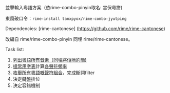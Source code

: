 並擊輸入粵語方案（依rime-combo-pinyin取名: 宮保粵拼)

東風破口令：`rime-install tanxpyox/rime-combo-jyutping`

Dependencies:
[rime-cantonese] (https://github.com/rime/rime-cantonese)

改編自 rime/rime-combo-pinyin 同埋 rime/rime-cantonese。

Task list:
1. [列出粵語所有音素（同埋將佢哋約簡)](https://github.com/tanxpyox/rime-combo-jyutping/wiki/%E7%B2%B5%E8%AA%9E%E8%81%B2%E7%AC%A6%E8%80%83%E5%AF%9F)
2. [搵常用字表](https://github.com/tanxpyox/rime-combo-jyutping/blob/fq-calc/out.txt)計算[各聲符頻率](https://github.com/tanxpyox/rime-combo-jyutping/wiki/2000%E5%B8%B8%E7%94%A8%E5%AD%97%E8%81%B2%E7%AC%A6%E7%B5%B1%E8%A8%88)
3. [枚舉所有粵語嘅聲符組合](https://github.com/tanxpyox/rime-combo-jyutping/wiki/%E7%B2%B5%E8%AA%9E%E8%81%B2%E7%AC%A6%E7%B5%84%E5%90%88)，完成斷詞filter
4. 決定鍵盤排位
5. 決定容錯機制
